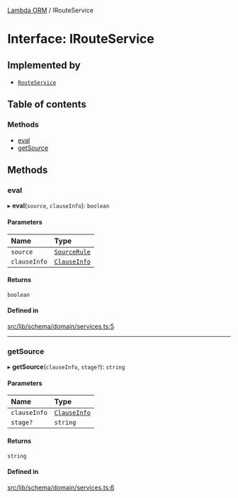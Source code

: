 [Lambda ORM](../README.md) / IRouteService

# Interface: IRouteService

## Implemented by

- [`RouteService`](../classes/RouteService.md)

## Table of contents

### Methods

- [eval](IRouteService.md#eval)
- [getSource](IRouteService.md#getsource)

## Methods

### eval

▸ **eval**(`source`, `clauseInfo`): `boolean`

#### Parameters

| Name | Type |
| :------ | :------ |
| `source` | [`SourceRule`](SourceRule.md) |
| `clauseInfo` | [`ClauseInfo`](ClauseInfo.md) |

#### Returns

`boolean`

#### Defined in

[src/lib/schema/domain/services.ts:5](https://github.com/lambda-orm/lambdaorm-base/blob/746ef4f/src/lib/schema/domain/services.ts#L5)

___

### getSource

▸ **getSource**(`clauseInfo`, `stage?`): `string`

#### Parameters

| Name | Type |
| :------ | :------ |
| `clauseInfo` | [`ClauseInfo`](ClauseInfo.md) |
| `stage?` | `string` |

#### Returns

`string`

#### Defined in

[src/lib/schema/domain/services.ts:6](https://github.com/lambda-orm/lambdaorm-base/blob/746ef4f/src/lib/schema/domain/services.ts#L6)
